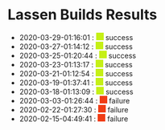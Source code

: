 # Lassen Builds Results

 - 2020-03-29-01:16:01 : ![green](./images/green.png) success
 - 2020-03-27-01:14:12 : ![green](./images/green.png) success
 - 2020-03-25-01:20:44 : ![green](./images/green.png) success
 - 2020-03-23-01:13:17 : ![green](./images/green.png) success
 - 2020-03-21-01:12:54 : ![green](./images/green.png) success
 - 2020-03-19-01:37:41 : ![green](./images/green.png) success
 - 2020-03-18-01:13:09 : ![green](./images/green.png) success
 - 2020-03-03-01:26:44 : ![red](./images/red.png) failure
 - 2020-02-22-01:27:30 : ![red](./images/red.png) failure
 - 2020-02-15-04:49:41 : ![red](./images/red.png) failure
